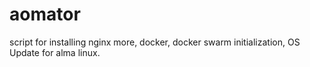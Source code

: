 # aomator
script for installing nginx more, docker, docker swarm initialization, OS Update for alma linux.
